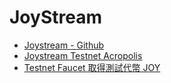 # JoyStream

- [Joystream - Github](https://github.com/Joystream)
- [Joystream Testnet Acropolis](https://testnet.joystream.org/acropolis/pioneer/)
- [Testnet Faucet 取得測試代幣 JOY ](https://testnet.joystream.org/faucet/)


